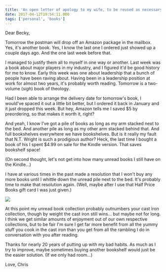 ```yaml
---
title: 'An open letter of apology to my wife, to be reused as necessary'
date: 2017-04-12T19:54:11.000
tags: ['personal', 'books']
---
```


Dear Becky,

Tomorrow the postman will drop off an Amazon package in the mailbox. Yes, it's another book. Yes, I know the last one I ordered just showed up a couple days ago. And the one last week before that.

I managed to justify them all to myself in one way or another. Last week was a book about major players in my industry, and I figured it'd be good history for me to know. Early this week was one about leadership that a bunch of people have been raving about. Having been in a leadership position at work for almost two years, it's probably worth reading. Tomorrow is a two-volume (_sigh_) book of theology.

Had I been able to arrange the delivery date for tomorrow's book, I would've spaced it out a little bit better, but I ordered it back in January and it just dropped this week. But hey, Amazon tells me I saved $5 by preordering, so that makes it worth it, right?

And yeah, I know I've got a pile of books as long as my arm stacked next to the bed. And another pile as long as my other arm stacked behind that. And full bookshelves everywhere we have bookshelves. But is it really my fault that N.T. Wright is such a prodigious author? Heck, the last time I bought a book of his I spent $4.99 on sale for the Kindle version. That saves bookshelf space!

(On second thought, let's not get into how many unread books I still have on the Kindle...)

I have at various times in the past made a resolution that I won't buy any more books until I whittle down the unread pile next to the bed. It's probably time to make that resolution again. (Well, maybe after I use that Half Price Books gift card I was just given.)

![](/images/2017/book-pile.jpg)

At this point my unread book collection probably outnumbers your cast iron collection, though by weight the cast iron still wins... but maybe not for long. I think we get similar amounts of enjoyment out of our own respective collections, but to be fair I'm sure I get far more benefit from all the yummy stuff you cook in the cast iron than you get from all the rambling I do in conversation with you after reading.

Thanks for nearly 20 years of putting up with my bad habits. As much as I try to improve, maybe sometimes buying another bookshelf would just be the easier solution. (If we only had room...)

Love, Chris

